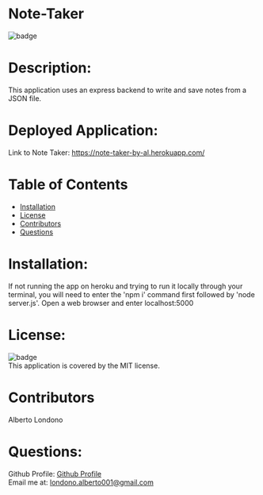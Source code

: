 # Note-Taker

![badge](https://img.shields.io/badge/license-MIT-orange)

# Description: 
This application uses an express backend to write and save notes from a JSON file.

# Deployed Application:
Link to Note Taker: <a href="https://note-taker-by-al.herokuapp.com/" target="_blank">https://note-taker-by-al.herokuapp.com/</a>

# Table of Contents
* [Installation](#installation)
* [License](#license)
* [Contributors](#contributors)
* [Questions](#questions)

# Installation:
If not running the app on heroku and trying to run it locally through your terminal, you will need to enter the 'npm i' command first  followed by 'node server.js'. Open a web browser and enter localhost:5000
# License:
![badge](https://img.shields.io/badge/license-MIT-orange)
<br />
This application is covered by the MIT license. 
# Contributors 
Alberto Londono
# Questions:
Github Profile: [Github Profile](https://github.com/Guapguap)
<br>
Email me at: londono.alberto001@gmail.com
